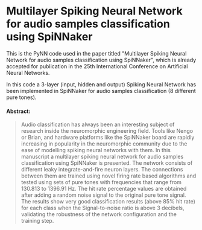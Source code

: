 # Multilayer Spiking Neural Network for audio samples classification using SpiNNaker
This is the PyNN code used in the paper titled "Multilayer Spiking Neural Network for audio samples classification using SpiNNaker", which is already accepted for publication in the 25th International Conference on Artificial Neural Networks.

In this code a 3-layer (input, hidden and output) Spiking Neural Network has been implemented in SpiNNaker for audio samples classification (8 different pure tones).


#### Abstract:
>Audio classification has always been an interesting subject of research inside the neuromorphic engineering field. Tools like Nengo or Brian, and hardware platforms like the SpiNNaker board are rapidly increasing in popularity in the neuromorphic community due to the ease of modelling spiking neural networks with them. In this manuscript a multilayer spiking neural network for audio samples classification using SpiNNaker is presented. The network consists of different leaky integrate-and-fire neuron layers. The connections between them are trained using novel firing rate based algorithms and tested using sets of pure tones with frequencies that range from 130.813 to 1396.91 Hz. The hit rate percentage values are obtained after adding a random noise signal to the original pure tone signal. The results show very good classification results (above 85% hit rate) for each class when the Signal-to-noise ratio is above 3 decibels, validating the robustness of the network configuration and the training step.
